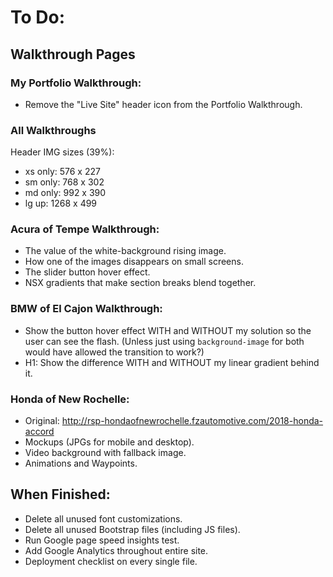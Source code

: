# To Do:

## Walkthrough Pages

### My Portfolio Walkthrough:

- Remove the "Live Site" header icon from the Portfolio Walkthrough.

### All Walkthroughs

Header IMG sizes (39%):
- xs only: 576 x 227
- sm only: 768 x 302
- md only: 992 x 390
- lg up: 1268 x 499


### Acura of Tempe Walkthrough:

- The value of the white-background rising image.
- How one of the images disappears on small screens.
- The slider button hover effect.
- NSX gradients that make section breaks blend together.


### BMW of El Cajon Walkthrough:

- Show the button hover effect WITH and WITHOUT my solution so the user can see the flash. (Unless just using `background-image` for both would have allowed the transition to work?)
- H1: Show the difference WITH and WITHOUT my linear gradient behind it.

### Honda of New Rochelle:

- Original: http://rsp-hondaofnewrochelle.fzautomotive.com/2018-honda-accord
- Mockups (JPGs for mobile and desktop).
- Video background with fallback image.
- Animations and Waypoints.


## When Finished:

- Delete all unused font customizations.
- Delete all unused Bootstrap files (including JS files).
- Run Google page speed insights test.
- Add Google Analytics throughout entire site.
- Deployment checklist on every single file.